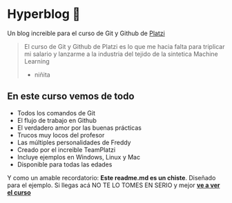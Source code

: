 # Hyperblog 💚
Un blog increible para el curso de Git y Github de [Platzi](https://platzi.com "Platzi")
>El curso de Git y Github de Platzi es lo que me hacia falta para triplicar mi salario y lanzarme a la industria del tejido de la sintetica Machine Learning 
>- niñita 

## En este curso vemos de todo
* Todos los comandos de Git
* El flujo de trabajo en Github
* El verdadero amor por las buenas prácticas
* Trucos muy locos del profesor
* Las múltiples personalidades de Freddy
* Creado por el increible TeamPlatzi
* Incluye ejemplos en Windows, Linux y Mac 
* Disponible para todas las edades 

Y como un amable recordatorio: **Este readme.md es un chiste**. Diseñado para el ejemplo. Si llegas acá NO TE LO TOMES EN SERIO y mejor [**ve a ver el curso**](https://platzi.com/cursos/git-github/ "ve a ver el curso")